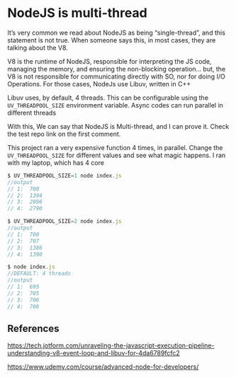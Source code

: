 # NodeJS is multi-thread

It’s very common we read about NodeJS as being “single-thread”, and this statement is not true. When someone says this, in most cases, they are talking about the V8. 

V8 is the runtime of NodeJS, responsible for interpreting the JS code, managing the memory, and ensuring the non-blocking operation… but, the V8 is not responsible for communicating directly with SO, nor for doing I/O Operations. For those cases, NodeJs use Libuv, written in C++

Libuv uses, by default, 4 threads. This can be configurable using the `UV_THREADPOOL_SIZE` environment variable. Async codes can run parallel in different threads

With this, We can say that NodeJS is Multi-thread, and I can prove it. Check the test repo link on the first comment.

This project ran a very expensive function 4 times, in parallel. Change the `UV_THREADPOOL_SIZE` for different values and see what magic happens. I ran with my laptop, which has 4 core

```jsx
$ UV_THREADPOOL_SIZE=1 node index.js
//output 
// 1:  700
// 2:  1394
// 3:  2096
// 4:  2790

$ UV_THREADPOOL_SIZE=2 node index.js
//output 
// 1:  700
// 2:  707
// 3:  1386
// 4:  1390

$ node index.js  
//DEFAULT: 4 threads
//output 
// 1:  695
// 2:  705
// 3:  706
// 4:  706
```

## References

https://tech.jotform.com/unraveling-the-javascript-execution-pipeline-understanding-v8-event-loop-and-libuv-for-4da6789fcfc2

https://www.udemy.com/course/advanced-node-for-developers/